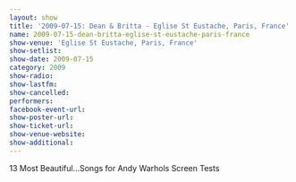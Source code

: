 ```yaml
---
layout: show
title: '2009-07-15: Dean & Britta - Eglise St Eustache, Paris, France'
name: 2009-07-15-dean-britta-eglise-st-eustache-paris-france
show-venue: 'Eglise St Eustache, Paris, France'
show-setlist: 
show-date: 2009-07-15
category: 2009
show-radio: 
show-lastfm: 
show-cancelled: 
performers: 
facebook-event-url: 
show-poster-url: 
show-ticket-url: 
show-venue-website: 
show-additional: 
---
```


13 Most Beautiful...Songs for Andy Warhols Screen Tests